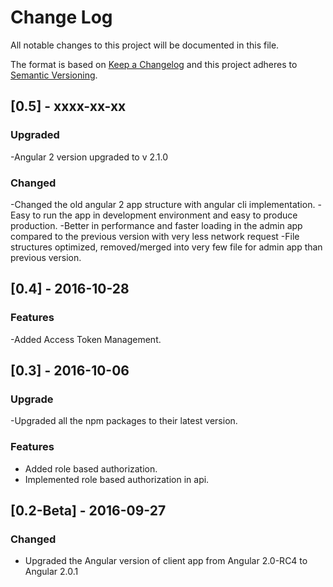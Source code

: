 # Change Log
All notable changes to this project will be documented in this file.

The format is based on [Keep a Changelog](http://keepachangelog.com/) 
and this project adheres to [Semantic Versioning](http://semver.org/).

## [0.5] - xxxx-xx-xx

### Upgraded
-Angular 2 version upgraded to v 2.1.0

### Changed 
-Changed the old angular 2 app structure with angular cli implementation.
-Easy to run the app in development environment and easy to produce production.
-Better in performance and faster loading in the admin app compared to the previous version with very less network request
-File structures optimized, removed/merged into very few file for admin app than previous version.


## [0.4] - 2016-10-28

### Features
-Added Access Token Management.



## [0.3] - 2016-10-06

### Upgrade
-Upgraded all the npm packages to their latest version.

### Features
- Added role based authorization.
- Implemented role based authorization in api.



## [0.2-Beta] - 2016-09-27


### Changed
- Upgraded the Angular version of client app from Angular 2.0-RC4 to Angular 2.0.1



